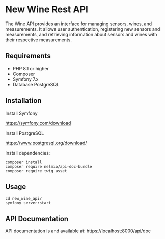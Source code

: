 # New Wine Rest API
The Wine API provides an interface for managing sensors, wines, and measurements. It allows user authentication, registering new sensors and measurements, and retrieving information about sensors and wines with their respective measurements.

## Requirements
- PHP 8.1 or higher
- Composer
- Symfony 7.x
- Database PostgreSQL

## Installation
Install Symfony

https://symfony.com/download

Install PostgreSQL

https://www.postgresql.org/download/

Install dependencies:

    composer install
    composer require nelmio/api-doc-bundle
    composer require twig asset


## Usage
    cd new_wine_api/
    symfony server:start

## API Documentation
API documentation is and available at:
https://localhost:8000/api/doc








